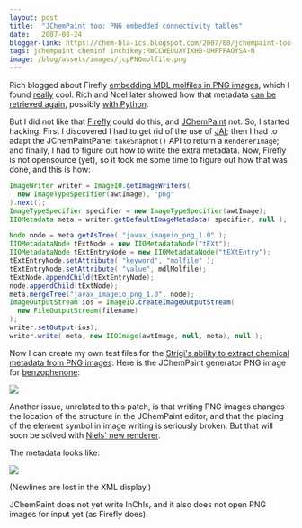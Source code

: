 ```yaml
---
layout: post
title:  "JChemPaint too: PNG embedded connectivity tables"
date:   2007-08-24
blogger-link: https://chem-bla-ics.blogspot.com/2007/08/jchempaint-too-png-embedded.html
tags: jchempaint cheminf inchikey:RWCCWEUUXYIKHB-UHFFFAOYSA-N
image: /blog/assets/images/jcpPNGmolfile.png
---
```


Rich blogged about Firefly [embedding MDL molfiles in PNG images](http://depth-first.com/articles/2007/08/01/never-draw-the-same-molecule-twice-image-metadata-for-cheminformatics),
which I found [really](http://depth-first.com/articles/2007/08/08/never-draw-the-same-molecule-twice-viewing-image-metadata) cool.
Rich and Noel later showed how that metadata [can be retrieved again](http://depth-first.com/articles/2007/08/08/never-draw-the-same-molecule-twice-viewing-image-metadata),
possibly [with Python](http://baoilleach.blogspot.com/2007/08/access-embedded-molecular-information.html).

But I did not like that [Firefly](http://depth-first.com/articles/tag/firefly) could do this, and [JChemPaint](http://www.mdpi.org/molecules/html/50100093.htm) not.
So, I started hacking. First I discovered I had to get rid of the use of [JAI](http://java.sun.com/javase/technologies/desktop/media/jai/); then I had to adapt the
JChemPaintPanel `takeSnaphot()` API to return a `RendererImage`; and finally, I had to figure out how to write the extra metadata. Now, Firefly is not opensource
(yet), so it took me some time to figure out how that was done, and this is how:

```java
ImageWriter writer = ImageIO.getImageWriters(
  new ImageTypeSpecifier(awtImage), "png"
).next();
ImageTypeSpecifier specifier = new ImageTypeSpecifier(awtImage);
IIOMetadata meta = writer.getDefaultImageMetadata( specifier, null );

Node node = meta.getAsTree( "javax_imageio_png_1.0" );
IIOMetadataNode tExtNode = new IIOMetadataNode("tEXt");
IIOMetadataNode tExtEntryNode = new IIOMetadataNode("tEXtEntry");
tExtEntryNode.setAttribute( "keyword", "molfile" );
tExtEntryNode.setAttribute( "value", mdlMolfile);
tExtNode.appendChild(tExtEntryNode);
node.appendChild(tExtNode);
meta.mergeTree("javax_imageio_png_1.0", node);
ImageOutputStream ios = ImageIO.createImageOutputStream(
  new FileOutputStream(filename)
);
writer.setOutput(ios);
writer.write( meta, new IIOImage(awtImage, null, meta), null );
```

Now I can create my own test files for the [Strigi's ability to extract chemical metadata from PNG images](http://neksa.blogspot.com/2007/08/strigi-now-extracts-chemical.html).
Here is the JChemPaint generator PNG image for [benzophenone](http://en.wikipedia.org/wiki/Benzophenone):

![](/blog/assets/images/mdlTest.png)

Another issue, unrelated to this patch, is that writing PNG images changes the location of the structure in the JChemPaint editor,
and that the placing of the element symbol in image writing is seriously broken. But that will soon be solved with
[Niels' new renderer](https://progz-jchem.blogspot.com/).

The metadata looks like:

![](/blog/assets/images/jcpPNGmolfile.png)

(Newlines are lost in the XML display.)

JChemPaint does not yet write InChIs, and it also does not open PNG images for input yet (as Firefly does).
